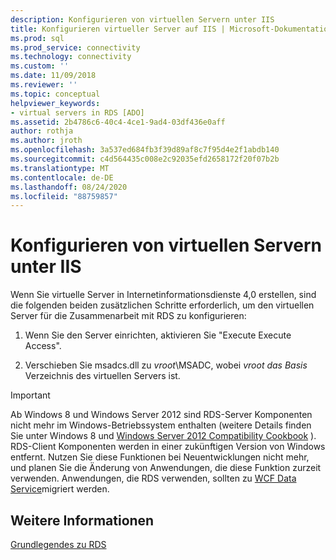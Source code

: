 ```yaml
---
description: Konfigurieren von virtuellen Servern unter IIS
title: Konfigurieren virtueller Server auf IIS | Microsoft-Dokumentation
ms.prod: sql
ms.prod_service: connectivity
ms.technology: connectivity
ms.custom: ''
ms.date: 11/09/2018
ms.reviewer: ''
ms.topic: conceptual
helpviewer_keywords:
- virtual servers in RDS [ADO]
ms.assetid: 2b4786c6-40c4-4ce1-9ad4-03df436e0aff
author: rothja
ms.author: jroth
ms.openlocfilehash: 3a537ed684fb3f39d89af8c7f95d4e2f1abdb140
ms.sourcegitcommit: c4d564435c008e2c92035efd2658172f20f07b2b
ms.translationtype: MT
ms.contentlocale: de-DE
ms.lasthandoff: 08/24/2020
ms.locfileid: "88759857"
---
```

# <a name="configuring-virtual-servers-on-iis"></a>Konfigurieren von virtuellen Servern unter IIS
Wenn Sie virtuelle Server in Internetinformationsdienste 4,0 erstellen, sind die folgenden beiden zusätzlichen Schritte erforderlich, um den virtuellen Server für die Zusammenarbeit mit RDS zu konfigurieren:  
  
1.  Wenn Sie den Server einrichten, aktivieren Sie "Execute Execute Access".  
  
2.  Verschieben Sie msadcs.dll zu *vroot*\MSADC, wobei *vroot das Basis* Verzeichnis des virtuellen Servers ist.  
  
> [!IMPORTANT]
>  Ab Windows 8 und Windows Server 2012 sind RDS-Server Komponenten nicht mehr im Windows-Betriebssystem enthalten (weitere Details finden Sie unter Windows 8 und [Windows Server 2012 Compatibility Cookbook](https://www.microsoft.com/download/details.aspx?id=27416) ). RDS-Client Komponenten werden in einer zukünftigen Version von Windows entfernt. Nutzen Sie diese Funktionen bei Neuentwicklungen nicht mehr, und planen Sie die Änderung von Anwendungen, die diese Funktion zurzeit verwenden. Anwendungen, die RDS verwenden, sollten zu [WCF Data Service](https://go.microsoft.com/fwlink/?LinkId=199565)migriert werden.  
  
## <a name="see-also"></a>Weitere Informationen  
 [Grundlegendes zu RDS](./rds-fundamentals.md)
